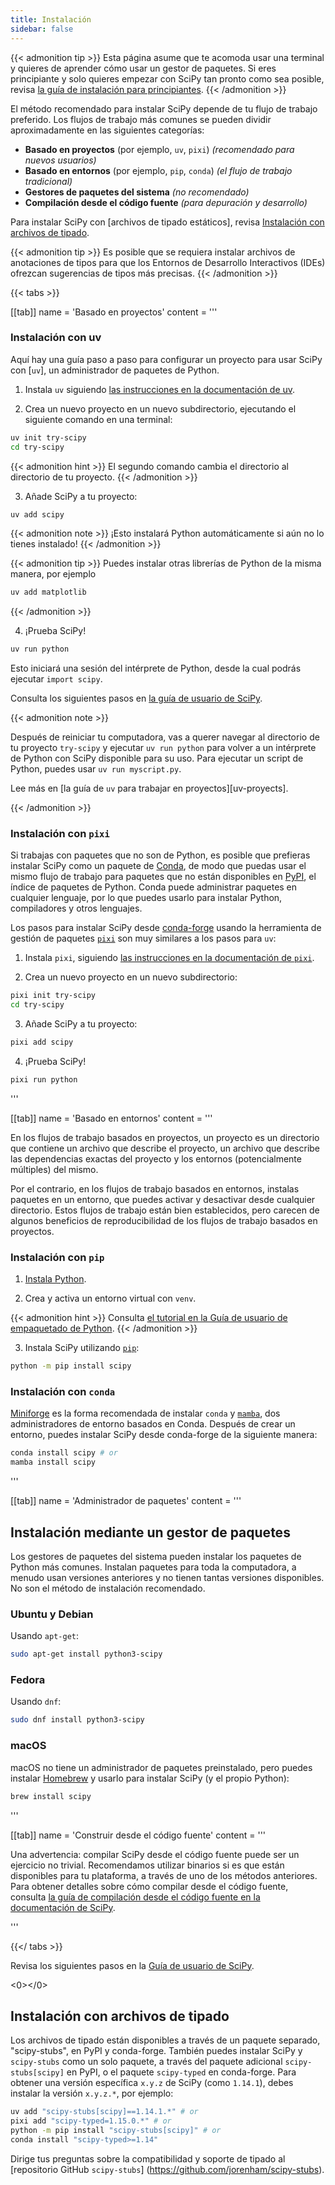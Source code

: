 ```yaml
---
title: Instalación
sidebar: false
---
```


{{< admonition tip >}}
Esta página asume que te acomoda usar una terminal y quieres de aprender
cómo usar un gestor de paquetes. Si eres principiante y solo quieres empezar
con SciPy tan pronto como sea posible, revisa [la guía de instalación para principiantes](./beginner-install.md).
{{< /admonition >}}

El método recomendado para instalar SciPy depende de tu flujo de trabajo preferido.
Los flujos de trabajo más comunes se pueden dividir aproximadamente en las siguientes categorías:

- **Basado en proyectos** (por ejemplo, `uv`, `pixi`) _(recomendado para nuevos usuarios)_
- **Basado en entornos** (por ejemplo, `pip`, `conda`) _(el flujo de trabajo tradicional)_
- **Gestores de paquetes del sistema** _(no recomendado)_
- **Compilación desde el código fuente** _(para depuración y desarrollo)_

Para instalar SciPy con \[archivos de tipado estáticos], revisa [Instalación con archivos de tipado](#type-stubs).

[static type stubs]: https://typing.readthedocs.io/en/latest/guides/libraries.html

{{< admonition tip >}}
Es posible que se requiera instalar archivos de anotaciones de tipos para que los Entornos de Desarrollo Interactivos (IDEs) ofrezcan sugerencias de tipos más precisas.
{{< /admonition >}}

{{< tabs >}}

[[tab]]
name = 'Basado en proyectos'
content = ''' <a name="project-based"></a>

### Instalación con uv

Aquí hay una guía paso a paso para configurar un proyecto para usar SciPy con [`uv`], un administrador de paquetes de Python.

1. Instala `uv` siguiendo [las instrucciones en la documentación de uv](https://docs.astral.sh/uv/getting-started/installation/).

2. Crea un nuevo proyecto en un nuevo subdirectorio, ejecutando el siguiente comando en una terminal:

```bash
uv init try-scipy
cd try-scipy
```

{{< admonition hint >}}
El segundo comando cambia el directorio al directorio de tu proyecto.
{{< /admonition >}}

3. Añade SciPy a tu proyecto:

```bash
uv add scipy
```

{{< admonition note >}}
¡Esto instalará Python automáticamente si aún no lo tienes instalado!
{{< /admonition >}}

{{< admonition tip >}}
Puedes instalar otras librerías de Python de la misma manera, por ejemplo

```bash
uv add matplotlib
```

{{< /admonition >}}

4. ¡Prueba SciPy!

```bash
uv run python
```

Esto iniciará una sesión del intérprete de Python, desde la cual podrás ejecutar `import scipy`.

<!-- prettier-ignore-end -->

Consulta los siguientes pasos en [la guía de usuario de SciPy][scipy-user-guide].

[scipy-user-guide]: https://docs.conda.io/projects/conda/en/latest/index.html

{{< admonition note >}}

Después de reiniciar tu computadora, vas a querer navegar al directorio de tu proyecto `try-scipy` y ejecutar `uv run python` para volver a un intérprete de Python con SciPy disponible para su uso.
Para ejecutar un script de Python, puedes usar `uv run myscript.py`.

Lee más en \[la guía de `uv` para trabajar en proyectos]\[uv-proyects].

[uv-projects]: https://docs.astral.sh/uv/guides/projects/

{{< /admonition >}}

### Instalación con `pixi`

Si trabajas con paquetes que no son de Python, es posible que prefieras instalar SciPy como un paquete de [Conda], de modo que puedas usar el mismo flujo de trabajo para paquetes que no están disponibles en [PyPI](https://pypi.org/), el índice de paquetes de Python.
Conda puede administrar paquetes en cualquier lenguaje, por lo que puedes usarlo para instalar Python, compiladores y otros lenguajes.

[Conda]: https://docs.conda.io/projects/conda/en/latest/index.html

Los pasos para instalar SciPy desde [conda-forge] usando la herramienta de gestión de paquetes [`pixi`] son muy similares a los pasos para `uv`:

[conda-forge]: https://conda-forge.org/
[`pixi`]: https://pixi.sh/latest/

1. Instala `pixi`, siguiendo [las instrucciones en la documentación de `pixi`][install-pixi].

[install-pixi]: https://pixi.sh/latest/

2. Crea un nuevo proyecto en un nuevo subdirectorio:

```bash
pixi init try-scipy
cd try-scipy
```

3. Añade SciPy a tu proyecto:

```bash
pixi add scipy
```

4. ¡Prueba SciPy!

```bash
pixi run python
```

'''

[[tab]]
name = 'Basado en entornos'
content = ''' <a name="environment-based"></a>

En los flujos de trabajo basados en proyectos, un proyecto es un directorio que contiene un archivo que describe el proyecto, un archivo que describe las dependencias exactas del proyecto y los entornos (potencialmente múltiples) del mismo.

Por el contrario, en los flujos de trabajo basados en entornos, instalas paquetes en un entorno, que puedes activar y desactivar desde cualquier directorio.
Estos flujos de trabajo están bien establecidos, pero carecen de algunos beneficios de reproducibilidad de los flujos de trabajo basados en proyectos.

### Instalación con `pip`

<!-- prettier-ignore-start -->

1. [Instala Python](https://www.python.org/downloads/).

2. Crea y activa un entorno virtual con `venv`.

{{< admonition hint >}}
Consulta [el tutorial en la Guía de usuario de empaquetado de Python](https://packaging.python.org/en/latest/tutorials/installing-packages/#creating-virtual-environments).
{{< /admonition >}}

3. Instala SciPy utilizando [`pip`]:

```bash
python -m pip install scipy
```

<!-- prettier-ignore-end -->

[`pip`]: https://pip.pypa.io/es/stable/getting-started/

### Instalación con `conda`

[Miniforge] es la forma recomendada de instalar `conda` y [`mamba`], dos administradores de entorno basados en Conda.
Después de crear un entorno, puedes instalar SciPy desde conda-forge de la siguiente manera:

```bash
conda install scipy # or
mamba install scipy
```

[Miniforge]: https://conda-forge.org/download/

[`mamba`]: https://mamba.readthedocs.io/es/latest/

'''

[[tab]]
name = 'Administrador de paquetes'
content = ''' <a name="system-package-managers"></a>

## Instalación mediante un gestor de paquetes

Los gestores de paquetes del sistema pueden instalar los paquetes de Python más comunes.
Instalan paquetes para toda la computadora, a menudo usan versiones anteriores y no tienen tantas versiones disponibles. No son el método de instalación recomendado.

### Ubuntu y Debian

Usando `apt-get`:

```bash
sudo apt-get install python3-scipy
```

### Fedora

Usando `dnf`:

```bash
sudo dnf install python3-scipy
```

### macOS

macOS no tiene un administrador de paquetes preinstalado, pero puedes instalar [Homebrew](https://brew.sh/) y usarlo para instalar SciPy (y el propio Python):

```bash
brew install scipy
```

'''

[[tab]]
name = 'Construir desde el código fuente'
content = ''' <a name="building-from-source"></a>

Una advertencia: compilar SciPy desde el código fuente puede ser un ejercicio no trivial. Recomendamos utilizar binarios si es que están disponibles para tu plataforma, a través de uno de los métodos anteriores.
Para obtener detalles sobre cómo compilar desde el código fuente, consulta [la guía de compilación desde el código fuente en la documentación de SciPy][building-docs].

[building-docs]: https://scipy.github.io/devdocs/building/index.html

'''

{{</ tabs >}}

Revisa los siguientes pasos en la [Guía de usuario de SciPy](https://docs.scipy.org/doc/scipy/tutorial/).

<0></0>

## Instalación con archivos de tipado

Los archivos de tipado están disponibles a través de un paquete separado, "scipy-stubs", en PyPI y conda-forge.
También puedes instalar SciPy y `scipy-stubs` como un solo paquete, a través del paquete adicional `scipy-stubs[scipy]` en PyPI, o el paquete `scipy-typed` en conda-forge.
Para obtener una versión específica `x.y.z` de SciPy (como `1.14.1`), debes instalar la versión `x.y.z.*`, por ejemplo:

```bash
uv add "scipy-stubs[scipy]==1.14.1.*" # or
pixi add "scipy-typed=1.15.0.*" # or
python -m pip install "scipy-stubs[scipy]" # or
conda install "scipy-typed>=1.14"
```

Dirige tus preguntas sobre la compatibilidad y soporte de tipado al [repositorio GitHub `scipy-stubs`] (https://github.com/jorenham/scipy-stubs).
